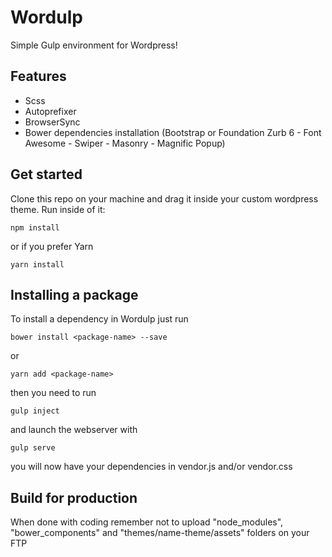 # Wordulp
Simple Gulp environment for Wordpress!

## Features
- Scss
- Autoprefixer
- BrowserSync
- Bower dependencies installation (Bootstrap or Foundation Zurb 6 - Font Awesome - Swiper - Masonry - Magnific Popup)

## Get started
Clone this repo on your machine and drag it inside your custom wordpress theme. Run inside of it:

	npm install

or if you prefer Yarn

	yarn install

## Installing a package
To install a dependency in Wordulp just run

	bower install <package-name> --save

or

	yarn add <package-name>

then you need to run

	gulp inject

and launch the webserver with

	gulp serve

you will now have your dependencies in vendor.js and/or vendor.css

## Build for production
When done with coding remember not to upload "node_modules", "bower_components" and "themes/name-theme/assets" folders on your FTP

